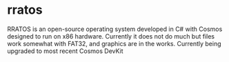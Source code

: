 # rratos
RRATOS is an open-source operating system developed in C# with Cosmos designed to run on x86 hardware. Currently it does not do much but files work somewhat with FAT32, and graphics are in the works.
Currently being upgraded to most recent Cosmos DevKit

